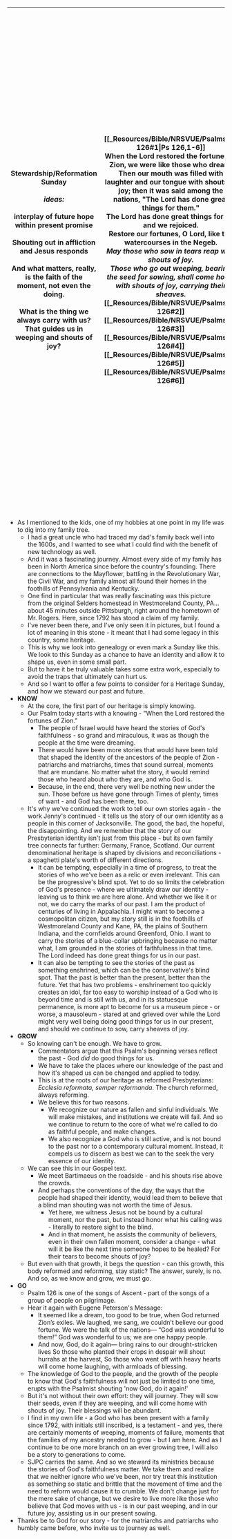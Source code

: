 
| Stewardship/Reformation Sunday<br><br>*ideas:*<br><br>interplay of future hope within present promise<br><br>Shouting out in affliction and Jesus responds<br><br>And what matters, really, is the faith of the moment, not even the doing.<br><br>What is the thing we always carry with us?  That guides us in weeping and shouts of joy? | [[_Resources/Bible/NRSVUE/Psalms/Ps 126#1\|Ps 126,1-6]] <br>When the Lord restored the fortunes of Zion, we were like those who dream. <br>Then our mouth was filled with laughter and our tongue with shouts of joy; then it was said among the nations, "The Lord has done great things for them." <br>The Lord has done great things for us, and we rejoiced. <br>Restore our fortunes, O Lord, like the watercourses in the Negeb. <br>*May those who sow in tears reap with shouts of joy.* <br>*Those who go out weeping, bearing the seed for sowing, shall come home with shouts of joy, carrying their sheaves.*<br>[[_Resources/Bible/NRSVUE/Psalms/Ps 126#2]][[_Resources/Bible/NRSVUE/Psalms/Ps 126#3]][[_Resources/Bible/NRSVUE/Psalms/Ps 126#4]][[_Resources/Bible/NRSVUE/Psalms/Ps 126#5]][[_Resources/Bible/NRSVUE/Psalms/Ps 126#6]] | [[_Resources/Bible/NRSVUE/Romans/Rom 3#19\|Rom 3,19-28]] <br>Now we know that, whatever the law says, it speaks to those who are under the law, so that every mouth may be silenced and the whole world may be held accountable to God. <br>For no human will be justified before him by deeds prescribed by the law, for through the law comes the knowledge of sin.<br>But now, apart from the law, the righteousness of God has been disclosed and is attested by the Law and the Prophets, <br>the righteousness of God through the faith of Jesus Christ for all who believe. For there is no distinction, <br>since all have sinned and fall short of the glory of God; <br>they are now justified by his grace as a gift, through the redemption that is in Christ Jesus, <br>whom God put forward as a sacrifice of atonement by his blood, effective through faith. He did this to demonstrate his righteousness, because in his divine forbearance he had passed over the sins previously committed; <br>it was to demonstrate at the present time his own righteousness, so that he is righteous and he justifies the one who has the faith of Jesus. <br>Then what becomes of boasting? It is excluded. Through what kind of law? That of works? No, rather through the law of faith. <br>For we hold that a person is justified by faith apart from works prescribed by the law. <br>[[_Resources/Bible/NRSVUE/Romans/Rom 3#20]][[_Resources/Bible/NRSVUE/Romans/Rom 3#21]][[_Resources/Bible/NRSVUE/Romans/Rom 3#22]][[_Resources/Bible/NRSVUE/Romans/Rom 3#23]][[_Resources/Bible/NRSVUE/Romans/Rom 3#24]][[_Resources/Bible/NRSVUE/Romans/Rom 3#25]][[_Resources/Bible/NRSVUE/Romans/Rom 3#26]][[_Resources/Bible/NRSVUE/Romans/Rom 3#27]][[_Resources/Bible/NRSVUE/Romans/Rom 3#28]] | [[_Resources/Bible/NRSVUE/Mark/Mark 10#46\|Mark 10,46-52]] <br>They came to Jericho. As he and his disciples and a large crowd were leaving Jericho, Bartimaeus son of Timaeus, a blind beggar, was sitting by the roadside. <br>When he heard that it was Jesus of Nazareth, he began to shout out and say, "Jesus, Son of David, have mercy on me!" <br>Many sternly ordered him to be quiet, but he cried out even more loudly, "Son of David, have mercy on me!" <br>Jesus stood still and said, "Call him here." And they called the blind man, saying to him, "Take heart; get up, he is calling you." <br>So throwing off his cloak, he sprang up and came to Jesus. <br>Then Jesus said to him, "What do you want me to do for you?" The blind man said to him, "My teacher, let me see again." <br>Jesus said to him, "Go; your faith has made you well." Immediately he regained his sight and followed him on the way. |
| ------------------------------------------------------------------------------------------------------------------------------------------------------------------------------------------------------------------------------------------------------------------------------------------------------------------------------------------- | -------------------------------------------------------------------------------------------------------------------------------------------------------------------------------------------------------------------------------------------------------------------------------------------------------------------------------------------------------------------------------------------------------------------------------------------------------------------------------------------------------------------------------------------------------------------------------------------------------------------------------------------------------------------------------------------------------------------------------------------------------------------------------------------- | --------------------------------------------------------------------------------------------------------------------------------------------------------------------------------------------------------------------------------------------------------------------------------------------------------------------------------------------------------------------------------------------------------------------------------------------------------------------------------------------------------------------------------------------------------------------------------------------------------------------------------------------------------------------------------------------------------------------------------------------------------------------------------------------------------------------------------------------------------------------------------------------------------------------------------------------------------------------------------------------------------------------------------------------------------------------------------------------------------------------------------------------------------------------------------------------------------------------------------------------------------------------------------------------------------------------------------------------------------------------------------------------------------------------------------------------------------------------------------------------------------------------------------------------------------------------------------------------------------------------------------------------------------------------------------------------------------- | ---------------------------------------------------------------------------------------------------------------------------------------------------------------------------------------------------------------------------------------------------------------------------------------------------------------------------------------------------------------------------------------------------------------------------------------------------------------------------------------------------------------------------------------------------------------------------------------------------------------------------------------------------------------------------------------------------------------------------------------------------------------------------------------------------------------------------------------------------------------------------------------------------------------------- |
- As I mentioned to the kids, one of my hobbies at one point in my life was to dig into my family tree.
	- I had a great uncle who had traced my dad's family back well into the 1600s, and I wanted to see what I could find with the benefit of new technology as well.
	- And it was a fascinating journey.  Almost every side of my family has been in North America since before the country's founding.  There are connections to the Mayflower, battling in the Revolutionary War, the Civil War, and my family almost all found their homes in the foothills of Pennsylvania and Kentucky.
	- One find in particular that was really fascinating was this picture from the original Selders homestead in Westmoreland County, PA... about 45 minutes outside Pittsburgh, right around the hometown of Mr. Rogers.  Here, since 1792 has stood a claim of my family.
	- I've never been there, and I've only seen it in pictures, but I found a lot of meaning in this stone - it meant that I had some legacy in this country, some heritage.
	- This is why we look into genealogy or even mark a Sunday like this.  We look to this Sunday as a chance to have an identity and allow it to shape us, even in some small part.
	- But to have it be truly valuable takes some extra work, especially to avoid the traps that ultimately can hurt us.
	- And so I want to offer a few points to consider for a Heritage Sunday, and how we steward our past and future.
- **KNOW**
	- At the core, the first part of our heritage is simply knowing.
	- Our Psalm today starts with a knowing - "When the Lord restored the fortunes of Zion."
		- The people of Israel would have heard the stories of God's faithfulness - so grand and miraculous, it was as though the people at the time were dreaming.
		- There would have been more stories that would have been told that shaped the identity of the ancestors of the people of Zion - patriarchs and matriarchs, times that sound surreal, moments that are mundane.  No matter what the story, it would remind those who heard about who they are, and who God is.
		- Because, in the end, there very well be nothing new under the sun.  Those before us have gone through Times of plenty, times of want - and God has been there, too.
	- It's why we've continued the work to tell our own stories again - the work Jenny's continued - it tells us the story of our own identity as a people in this corner of Jacksonville.  The good, the bad, the hopeful, the disappointing.  And we remember that the story of our Presbyterian identity isn't just from this place - but its own family tree connects far further: Germany, France, Scotland.  Our current denominational heritage is shaped by divisions and reconciliations - a spaghetti plate's worth of different directions.
		- It can be tempting, especially in a time of progress, to treat the stories of who we've been as a relic or even irrelevant.  This can be the progressive's blind spot.  Yet to do so limits the celebration of God's presence - where we ultimately draw our identity - leaving us to think we are here alone.  And whether we like it or not, we do carry the marks of our past.  I am the product of centuries of living in Appalachia.  I might want to become a cosmopolitan citizen, but my story still is in the foothills of Westmoreland County and Kane, PA, the plains of Southern Indiana, and the cornfields around Greenford, Ohio.  I want to carry the stories of a blue-collar upbringing because no matter what, I am grounded in the stories of faithfulness in that time.  The Lord indeed has done great things for us in our past.
		- It can also be tempting to see the stories of the past as something enshrined, which can be the conservative's blind spot.  That the past is better than the present, better than the future.  Yet that has two problems - enshrinement too quickly creates an idol, far too easy to worship instead of a God who is beyond time and is still with us, and in its statuesque permanence, is more apt to become for us a museum piece - or worse, a mausoleum - stared at and grieved over while the Lord might very well being doing good things for us in our present, and should we continue to sow, carry sheaves of joy.
- **GROW**
	- So knowing can't be enough.  We have to grow.
		- Commentators argue that this Psalm's beginning verses reflect the past - God *did* do good things for us.
		- We have to take the places where our knowledge of the past and how it's shaped us can be changed and applied to today.
		- This is at the roots of our heritage as reformed Presbyterians: _Ecclesia reformata, semper reformanda_.  The church reformed, always reforming.
		- We believe this for two reasons.
			- We recognize our nature as fallen and sinful individuals.  We will make mistakes, and institutions we create will fail.  And so we continue to return to the core of what we're called to do as faithful people, and make changes.
			- We also recognize a God who is still active, and is not bound to the past nor to a contemporary cultural moment.  Instead, it compels us to discern as best we can to the seek the very essence of our identity.
	- We can see this in our Gospel text.
		- We meet Bartimaeus on the roadside - and his shouts rise above the crowds.
		- And perhaps the conventions of the day, the ways that the people had shaped their identity, would lead them to believe that a blind man shouting was not worth the time of Jesus.
			- Yet here, we witness Jesus not be bound by a cultural moment, nor the past, but instead honor what his calling was - literally to restore sight to the blind.  
			- And in that moment, he assists the community of believers, even in their own fallen moment, consider a change - what will it be like the next time someone hopes to be healed?  For their tears to become shouts of joy?
	- But even with that growth, it begs the question - can this growth, this body reformed and reforming, stay static?  The answer, surely, is no.  And so, as we know and grow, we must go.
- **GO**
	- Psalm 126 is one of the songs of Ascent - part of the songs of a group of people on pilgrimage.
	- Hear it again with Eugene Peterson's Message:
		- It seemed like a dream, too good to be true, when God returned Zion’s exiles. We laughed, we sang, we couldn’t believe our good fortune. We were the talk of the nations— “God was wonderful to them!” God was wonderful to us; we are one happy people. 
		- And now, God, do it again— bring rains to our drought-stricken lives So those who planted their crops in despair will shout hurrahs at the harvest, So those who went off with heavy hearts will come home laughing, with armloads of blessing.
	- The knowledge of God to the people, and the growth of the people to know that God's faithfulness will not just be limited to one time, erupts with the Psalmist shouting 'now God, do it again!'
	- But it's not without their own effort: they will journey.  They will sow their seeds, even if they are weeping, and will come home with shouts of joy.  Their blessings will be abundant.  
	- I find in my own life - a God who has been present with a family since 1792, with initials still inscribed, is a testament - and yes, there are certainly moments of weeping, moments of failure, moments that the families of my ancestry needed to grow - but I am here.  And as I continue to be one more branch on an ever growing tree, I will also be a story to generations to come.
	- SJPC carries the same.  And so we steward its ministries because the stories of God's faithfulness matter.  We take them and realize that we neither ignore who we've been, nor try treat this institution as something so static and brittle that the movement of time and the need to reform would cause it to crumble.  We don't change just for the mere sake of change, but we desire to live more like those who believe that God moves with us - is in our past weeping, and in our future joy, assisting us in our present sowing.  
- Thanks be to God for our story - for the matriarchs and patriarchs who humbly came before, who invite us to journey as well.